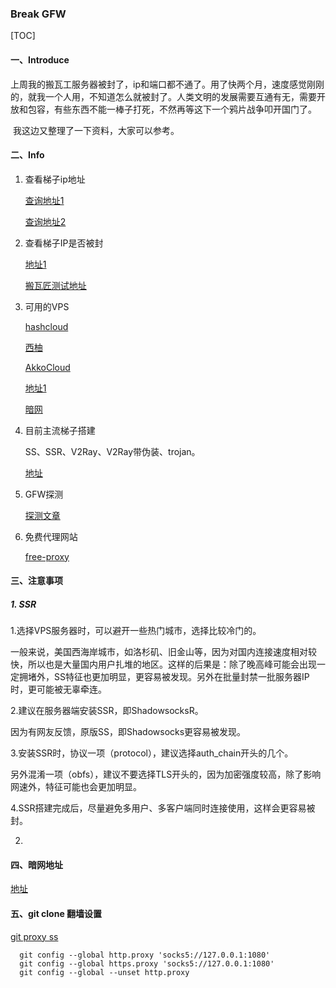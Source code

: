 ### Break GFW

[TOC]

#### 一、Introduce

​	上周我的搬瓦工服务器被封了，ip和端口都不通了。用了快两个月，速度感觉刚刚的，就我一个人用，不知道怎么就被封了。人类文明的发展需要互通有无，需要开放和包容，有些东西不能一棒子打死，不然再等这下一个鸦片战争叩开国门了。

​	我这边又整理了一下资料，大家可以参考。

#### 二、Info

1. 查看梯子ip地址

   [查询地址1](https://www.expressvpn.com/what-is-my-ip)

   [查询地址2](https://www.myip.com/)

2. 查看梯子IP是否被封

   [地址1](https://www.vps234.com/ipchecker/)

   [搬瓦匠测试地址](http://ping.pe)

3. 可用的VPS

   [hashcloud](https://hashcloud.one/#/login)

   [西柚](https://xiyou360.net/)

   [AkkoCloud](https://www.akkocloud.com/cart.php?gid=7)

   [地址1](https://tlanyan.me/vps-merchant-collection/)

   [暗网](https://ssrshare.github.io/categories/%E6%9A%97%E7%BD%91/)

4. 目前主流梯子搭建

   SS、SSR、V2Ray、V2Ray带伪装、trojan。

   [地址](https://tlanyan.me/recovery-blocked-ip/)

5. GFW探测

   [探测文章](https://www.zkii.net/system/safe/2798.html/3/)

6. 免费代理网站

   [free-proxy](http://free-proxy.cz/en/)

   

#### 三、注意事项

##### 1. SSR

1.选择VPS服务器时，可以避开一些热门城市，选择比较冷门的。

一般来说，美国西海岸城市，如洛杉矶、旧金山等，因为对国内连接速度相对较快，所以也是大量国内用户扎堆的地区。这样的后果是：除了晚高峰可能会出现一定拥堵外，SS特征也更加明显，更容易被发现。另外在批量封禁一批服务器IP时，更可能被无辜牵连。

2.建议在服务器端安装SSR，即ShadowsocksR。

因为有网友反馈，原版SS，即Shadowsocks更容易被发现。

3.安装SSR时，协议一项（protocol），建议选择auth_chain开头的几个。

另外混淆一项（obfs），建议不要选择TLS开头的，因为加密强度较高，除了影响网速外，特征可能也会更加明显。

4.SSR搭建完成后，尽量避免多用户、多客户端同时连接使用，这样会更容易被封。

2.

#### 四、暗网地址

[地址](https://ssrshare.github.io/2020/08/01/darkweb-62/)



#### 五、git clone 翻墙设置

[git proxy ss]( https://my.oschina.net/yhcocacoder/blog/1790718) 

```shell
  git config --global http.proxy 'socks5://127.0.0.1:1080'
  git config --global https.proxy 'socks5://127.0.0.1:1080'
  git config --global --unset http.proxy
```

